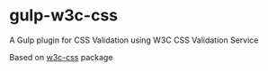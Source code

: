 # gulp-w3c-css
A Gulp plugin for CSS Validation using W3C CSS Validation Service 

Based on [w3c-css](https://github.com/gchudnov/w3c-css) package
